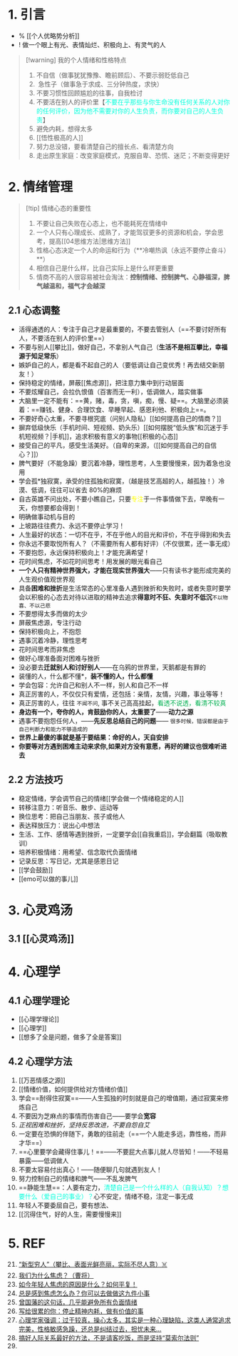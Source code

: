 # 1. 引言 
- % [[个人优略势分析]]
- ! 做一个眼上有光、表情灿烂、积极向上、有灵气的人
> [!warning] 我的个人情绪和性格特点
> 1. 不自信（做事犹犹豫豫、瞻前顾后）、不要示弱贬低自己
> 2.  急性子（做事急于求成、三分钟热度，求快）
> 3. 不要习惯性回顾尴尬的往事，自我检讨
> 4. 不要活在别人的评价里【<font color="#00ffdc">不要在乎那些与你生命没有任何关系的人对你的任何评价，因为他不需要对你的人生负责，而你要对自己的人生负责</font>】
> 5. 避免内耗，想得太多
> 6. [[悟性极高的人]]
> 7. 努力总没错，要看清楚自己的擅长点、看清楚方向
> 8. 走出原生家庭：改变家庭模式，克服自卑、恐慌、迷茫；不断变得更好
>
# 2. 情绪管理 

> [!tip] 情绪心态的重要性
> 1. 不要让自己失败在心态上，也不能耗死在情绪中
> 2. 一个人只有心理成长、成熟了，才能驾驭更多的资源和机会，学会思考，提高[[04思维方法|思维方法]]
> 3. 性格心态决定一个人的命运和行为（**冷嘲热讽（永远不要停止奋斗） **）
> 4. 相信自己是什么样，比自己实际上是什么样更重要
> 5. 情商不高的人很容易被社会淘汰：**控制情绪、控制脾气、心静福深，脾气越温和，福气才会越深**
## 2.1 心态调整 
- 活得通透的人：专注于自己才是最重要的，不要去管别人（==不要讨好所有人，不要活在别人的评价里==）
- 不要与别人[[攀比]]，做好自己，不拿别人气自己（**生活不是相互攀比，幸福源于知足常乐**）
- 嫉妒自己的人，都是看不起自己的人（要低调让自己变优秀！再去结交新朋友！）
- 保持稳定的情绪，屏蔽[[焦虑源]]，把注意力集中到行动层面
- 不要炫耀自己，会拉仇恨值（百害而无一利），低调做人，踏实做事
- 大脑里一定不能有：==黄，赌，毒，贪，嗔，痴，慢、疑==。大脑里必须装着：==赚钱、健身、合理饮食、早睡早起、感恩利他、积极向上==。
- 不要好奇心太重，不要寻根究底（问别人隐私）[[如何提高自己的情商？]]
- 摒弃低级快乐（手机时间、短视频、奶头乐）[[如何摆脱“低头族”和沉迷于手机短视频？|手机]]，追求积极有意义的事物[[积极的心态]]
- 接受自己的平凡，感受生活美好。（自卑的来源，（[[如何提高自己的自信心？]]）
- 脾气要好（不能急躁）要沉着冷静，理性思考，人生要慢慢来，因为着急也没用
- 学会孤*独寂寞，承受的住孤独和寂寞，（越是技艺高超的人，越孤独！）冷漠、低调，往往可以省去 80%的麻烦
- 自古英雄不问出处，不要小瞧自己，只要<font color="#ffff00">专注</font>于一件事情做下去，早晚有一天，你想要都会得到！
- 明确做事动机与目的
- 上坡路往往费力、永远不要停止学习！
- 人生最好的状态：一切不在乎，不在乎他人的目光和评价，不在乎得到和失去
- 你永远不要取悦所有人？（不需要所有人都有好评）（不仅很累，还一事无成）
- 不要抱怨，永远保持积极向上！才能充满希望！
- 花时间焦虑，不如花时间思考！用发展的眼光看自己
- **一个人只有精神世界强大，才能在现实世界强大**——只有读书才能形成完美的人生观价值观世界观
- 具备**困难和挫折**是生活常态的心里准备人遇到挫折和失败时，或者失意时要学会以积极的心态去对待以进取的精神去追求**得意时不狂、失意时不低沉**`不以物喜、不以己悲`
- 不要想得太多而做的太少
- 屏蔽焦虑源，专注行动
- 保持积极向上，不抱怨
- 遇事沉着冷静，理性思考
- 花时间思考而非焦虑
- 做好心理准备面对困难与挫折
- 没必要去**迁就别人和讨好别人**——在乌鸦的世界里，天鹅都是有罪的
- 装懂的人，什么都不懂*，**装不懂的人，什么都懂**
-  学会包容：允许自己和别人不一样，别人和自己不一样
- 真正厉害的人，不仅仅只有爱情，还包括：亲情，友情，兴趣，事业等等！
- 真正厉害的人，往往 `不闻不问`, 事不关己高高挂起，<font color="#00b050">看透不说透，看清不较真</font>
- **身边有一个，夸你的人，肯鼓励你的人，太重要了**——**动力之源**
- 遇事不要抱怨任何人，——**先反思总结自己的问题**—— `很多时候，错误都是由于自己判断力和能力不够造成的`
- **世界上最傻的事就是基于要结果：命好的人，天自安排**
-  **你要等对方遇到困难主动来求你,如果对方没有意愿，再好的建议也很难听进去**
## 2.2 方法技巧 
- 稳定情绪，学会调节自己的情绪[[学会做一个情绪稳定的人]]
- 转移注意力：听音乐、散步、运动等
- 换位思考：把自己当朋友、孩子或他人
- 表达释放压力：说出心中想法
- 生活、工作、感情等遇到挫折，一定要学会[[自我重启]]，学会翻篇（吸取教训）
- 培养积极情绪：用希望、信念取代负面情绪
- 记录反思：写日记，尤其是感恩日记
- [[学会鼓励]]
- [[emo可以做的事儿]]
# 3. 心灵鸡汤
## 3.1 [[心灵鸡汤]]

# 4. 心理学
## 4.1 心理学理论 
- [[心理学理论]]
- [[心理学]]
- [[想多了全是问题，做多了全是答案]]
## 4.2 心理学方法
 1.  [[万恶情感之源]]
 2.  [[情绪价值，如何提供给对方情绪价值]]
 3. 学会==耐得住寂寞==——人生孤独的时刻就是自己的增值期，通过寂寞来修炼自己
 4. 不要因为芝麻点的事情而伤害自己——要学会**宽容**
 5. *正视困难和挫折，坚持反思改进，不要自怨自艾*
 6. 一定要在恐惧的伴随下，勇敢的往前走（==一个人能走多远，靠性格，而非才华==）
 7. ==心里要学会藏得住事儿！==——不要屁大点事儿就人尽皆知！——不轻易暴露——低调做人
 8. 不要太容易付出真心！——随便聊几句就遇到友人！
 9. 努力控制自己的情绪和脾气——不乱发脾气
 10. ==静能生慧==：人要有定力，<font color="#00ffdc">清楚自己是一个什么样的人（自我认知）？想要什么（爱自己的事业）？</font>心不安定，情绪不稳，注定一事无成
 11. 年轻人不要委屈自己，要有想法、
 12. [[沉得住气，好的人生，需要慢慢来]]
# 5. REF 
21. [“新型穷人”（攀比、表面光鲜亮丽，实际不尽人意）☠️](https://mp.weixin.qq.com/s?__biz=MzI2MTk2Mzg5Ng==&mid=2247487510&idx=1&sn=770b3681a9240ee08e5c7c7c15823bd3&scene=19#wechat_redirect)
22. [我们为什么焦虑？（曹将）](https://mp.weixin.qq.com/s/0oeZRtRNpi32rwjTF6yNuA)
23. [如今年轻人焦虑的原因是什么？如何平复！](https://mp.weixin.qq.com/s?__biz=MzI2MTk2Mzg5Ng==&mid=2247492539&idx=2&sn=834531405732c888b5b715b79559b348&scene=19#wechat_redirect)
24. [总是感到焦虑怎么办？你可以去做做这九件小事](https://mp.weixin.qq.com/s/ZIGD4z8ZITyu8J9Av1mWNw)
25. [曾国藩的这句话，几乎能避免所有负面情绪](https://mp.weixin.qq.com/s/BJ4r8GyWbLOtnf_YaqLhvQ)
26. [写给很累的你：停止精神内耗，做有价值的事](https://mp.weixin.qq.com/s/RvAfg9w1rxde4cjShBMkMw) 
27. [心理学家强调：过于较真，操心太多，其实是一种心理缺陷，这类人通常追求完美，性格敏感急躁，还总是纠结过去，担忧未来...](https://mp.weixin.qq.com/s/anjxNTK2yZE4ail0bRtRAQ)
28.  [搞好人际关系最好的方法，不是请客吃饭，而是坚持“莫索尔法则”](https://mp.weixin.qq.com/s/9BTGSbcgU_tl3-sOUKOvDw)
29. 